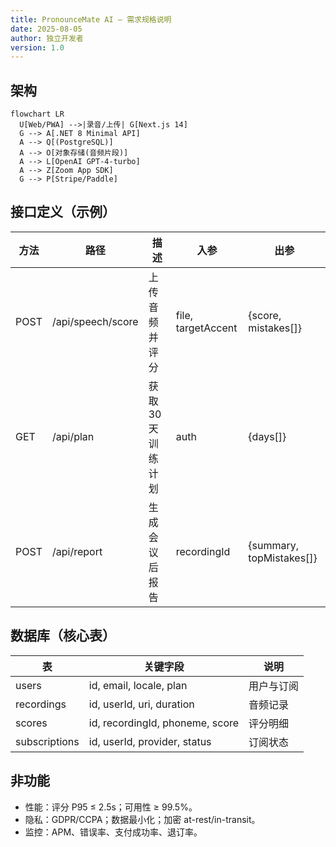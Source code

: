 ```yaml
---
title: PronounceMate AI — 需求规格说明
date: 2025-08-05
author: 独立开发者
version: 1.0
---
```


## 架构

```mermaid
flowchart LR
  U[Web/PWA] -->|录音/上传| G[Next.js 14]
  G --> A[.NET 8 Minimal API]
  A --> Q[(PostgreSQL)]
  A --> O[对象存储(音频片段)]
  A --> L[OpenAI GPT-4-turbo]
  A --> Z[Zoom App SDK]
  G --> P[Stripe/Paddle]
```

## 接口定义（示例）

| 方法 | 路径 | 描述 | 入参 | 出参 |
| --- | --- | --- | --- | --- |
| POST | /api/speech/score | 上传音频并评分 | file, targetAccent | {score, mistakes[]} |
| GET | /api/plan | 获取 30 天训练计划 | auth | {days[]} |
| POST | /api/report | 生成会议后报告 | recordingId | {summary, topMistakes[]} |

## 数据库（核心表）

| 表 | 关键字段 | 说明 |
| --- | --- | --- |
| users | id, email, locale, plan | 用户与订阅 |
| recordings | id, userId, uri, duration | 音频记录 |
| scores | id, recordingId, phoneme, score | 评分明细 |
| subscriptions | id, userId, provider, status | 订阅状态 |

## 非功能

- 性能：评分 P95 ≤ 2.5s；可用性 ≥ 99.5%。
- 隐私：GDPR/CCPA；数据最小化；加密 at-rest/in-transit。
- 监控：APM、错误率、支付成功率、退订率。